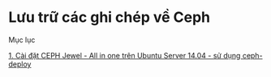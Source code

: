# Lưu trữ các ghi chép về Ceph

Mục lục

[1. Cài đặt CEPH Jewel - All in one  trên Ubuntu  Server 14.04 - sử dụng ceph-deploy](./docs/ceph-deploy-AIO-Ubuntu-Server-14.04.md)
